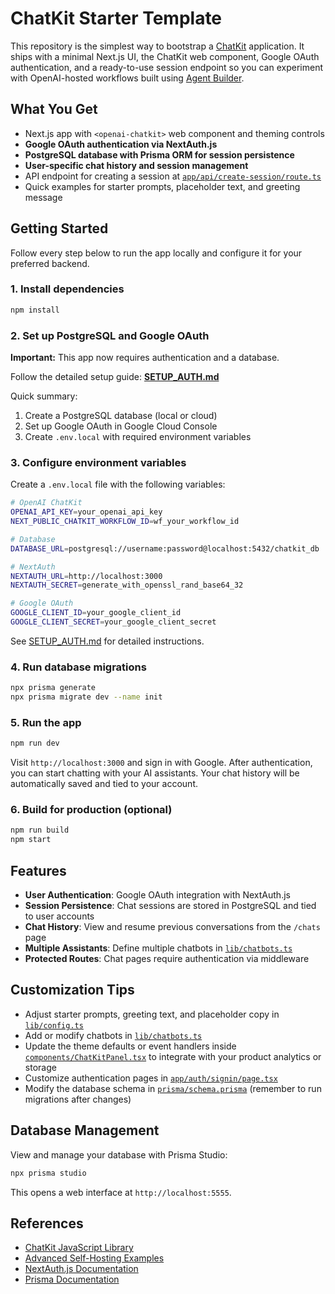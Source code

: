 # ChatKit Starter Template

This repository is the simplest way to bootstrap a [ChatKit](http://openai.github.io/chatkit-js/) application. It ships with a minimal Next.js UI, the ChatKit web component, Google OAuth authentication, and a ready-to-use session endpoint so you can experiment with OpenAI-hosted workflows built using [Agent Builder](https://platform.openai.com/agent-builder).

## What You Get

- Next.js app with `<openai-chatkit>` web component and theming controls
- **Google OAuth authentication via NextAuth.js**
- **PostgreSQL database with Prisma ORM for session persistence**
- **User-specific chat history and session management**
- API endpoint for creating a session at [`app/api/create-session/route.ts`](app/api/create-session/route.ts)
- Quick examples for starter prompts, placeholder text, and greeting message

## Getting Started

Follow every step below to run the app locally and configure it for your preferred backend.

### 1. Install dependencies

```bash
npm install
```

### 2. Set up PostgreSQL and Google OAuth

**Important:** This app now requires authentication and a database.

Follow the detailed setup guide: **[SETUP_AUTH.md](SETUP_AUTH.md)**

Quick summary:
1. Create a PostgreSQL database (local or cloud)
2. Set up Google OAuth in Google Cloud Console
3. Create `.env.local` with required environment variables

### 3. Configure environment variables

Create a `.env.local` file with the following variables:

```bash
# OpenAI ChatKit
OPENAI_API_KEY=your_openai_api_key
NEXT_PUBLIC_CHATKIT_WORKFLOW_ID=wf_your_workflow_id

# Database
DATABASE_URL=postgresql://username:password@localhost:5432/chatkit_db

# NextAuth
NEXTAUTH_URL=http://localhost:3000
NEXTAUTH_SECRET=generate_with_openssl_rand_base64_32

# Google OAuth
GOOGLE_CLIENT_ID=your_google_client_id
GOOGLE_CLIENT_SECRET=your_google_client_secret
```

See [SETUP_AUTH.md](SETUP_AUTH.md) for detailed instructions.

### 4. Run database migrations

```bash
npx prisma generate
npx prisma migrate dev --name init
```

### 5. Run the app

```bash
npm run dev
```

Visit `http://localhost:3000` and sign in with Google. After authentication, you can start chatting with your AI assistants. Your chat history will be automatically saved and tied to your account.

### 6. Build for production (optional)

```bash
npm run build
npm start
```

## Features

- **User Authentication**: Google OAuth integration with NextAuth.js
- **Session Persistence**: Chat sessions are stored in PostgreSQL and tied to user accounts
- **Chat History**: View and resume previous conversations from the `/chats` page
- **Multiple Assistants**: Define multiple chatbots in [`lib/chatbots.ts`](lib/chatbots.ts)
- **Protected Routes**: Chat pages require authentication via middleware

## Customization Tips

- Adjust starter prompts, greeting text, and placeholder copy in [`lib/config.ts`](lib/config.ts)
- Add or modify chatbots in [`lib/chatbots.ts`](lib/chatbots.ts)
- Update the theme defaults or event handlers inside [`components/ChatKitPanel.tsx`](components/ChatKitPanel.tsx) to integrate with your product analytics or storage
- Customize authentication pages in [`app/auth/signin/page.tsx`](app/auth/signin/page.tsx)
- Modify the database schema in [`prisma/schema.prisma`](prisma/schema.prisma) (remember to run migrations after changes)

## Database Management

View and manage your database with Prisma Studio:

```bash
npx prisma studio
```

This opens a web interface at `http://localhost:5555`.

## References

- [ChatKit JavaScript Library](http://openai.github.io/chatkit-js/)
- [Advanced Self-Hosting Examples](https://github.com/openai/openai-chatkit-advanced-samples)
- [NextAuth.js Documentation](https://next-auth.js.org/)
- [Prisma Documentation](https://www.prisma.io/docs)
